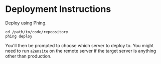 Deployment Instructions
===============

Deploy using Phing.

    cd /path/to/code/repoository
    phing deploy

You'll then be prompted to choose which server to deploy to. You might need to run `a2ensite` on the remote server if the target server is anything other than production.
